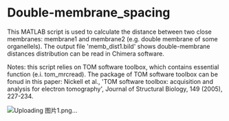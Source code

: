 # Double-membrane_spacing
This MATLAB script is used to calculate the distance between two close membranes: membrane1 and membrane2 (e.g. double membrane of some organellels).
The output file 'memb_dist1.bild' shows double-membrane distances distribution can be read in Chimera software.

Notes: this script relies on TOM software toolbox, which contains essential function (e.i. tom_mrcread).
The package of TOM software toolbox can be fonud in this paper:
Nickell et al., 'TOM software toolbox: acquisition and analysis for electron tomography',
Journal of Structural Biology, 149 (2005), 227-234.


![Uploading 图片1.png…]()
